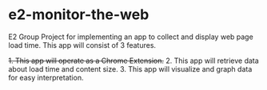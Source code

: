 # e2-monitor-the-web
E2 Group Project for implementing an app to collect and display web page load time.
This app will consist of 3 features.

~~1.  This app will operate as a Chrome Extension.~~
2.  This app will retrieve data about load time and content size.
3.  This app will visualize and graph data for easy interpretation.